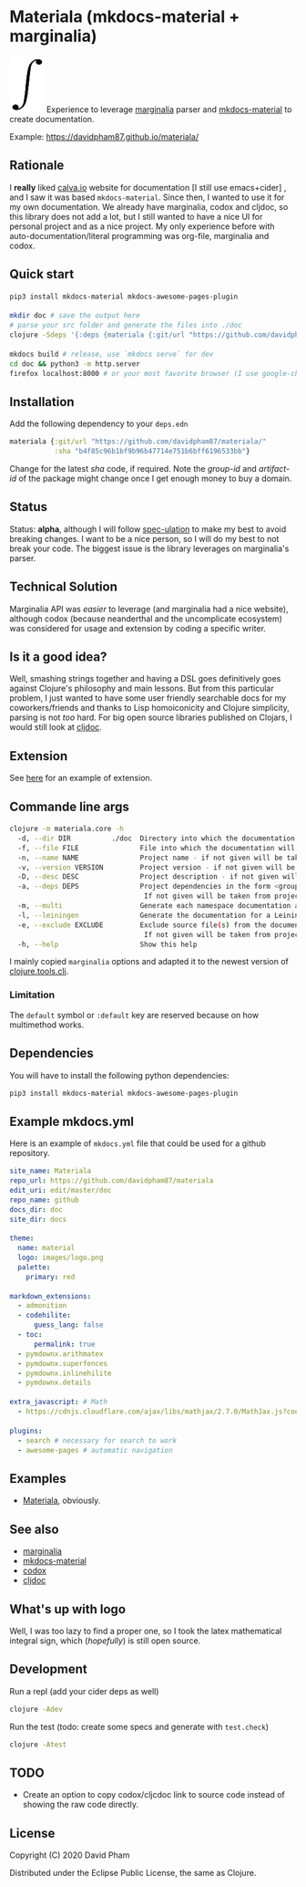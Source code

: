 # Materiala (mkdocs-material + marginalia)

![logo](images/logo-black.png) Experience to leverage
[marginalia](https://github.com/gdeer81/marginalia) parser and
[mkdocs-material](https://squidfunk.github.io/mkdocs-material/) to create
documentation.

Example: https://davidpham87.github.io/materiala/

## Rationale

I **really** liked [calva.io](https://calva.io) website for documentation [I
still use emacs+cider] , and I saw it was based `mkdocs-material`. Since then,
I wanted to use it for my own documentation. We already have marginalia, codox
and cljdoc, so this library does not add a lot, but I still wanted to have a
nice UI for personal project and as a nice project. My only experience before
with auto-documentation/literal programming was org-file, marginalia and codox.


## Quick start

``` bash
pip3 install mkdocs-material mkdocs-awesome-pages-plugin

mkdir doc # save the output here
# parse your src folder and generate the files into ./doc
clojure -Sdeps '{:deps {materiala {:git/url "https://github.com/davidpham87/materiala/" :sha "b4f85c96b1bf9b96b47714e751b6bff6196533bb"}}}' -m materiala.core src

mkdocs build # release, use `mkdocs serve` for dev
cd doc && python3 -m http.server
firefox localhost:8000 # or your most favorite browser (I use google-chrome)
```

## Installation

Add the following dependency to your `deps.edn`

``` clojure
materiala {:git/url "https://github.com/davidpham87/materiala/"
           :sha "b4f85c96b1bf9b96b47714e751b6bff6196533bb"}
```

Change for the latest *sha* code, if required. Note the *group-id* and
*artifact-id* of the package might change once I get enough money to buy a
domain.

## Status

Status: **alpha**, although I will follow
[spec-ulation](https://www.youtube.com/watch?v=oyLBGkS5ICk) to make my best to
avoid breaking changes. I want to be a nice person, so I will do my best to not break
your code. The biggest issue is the library leverages on marginalia's parser.

## Technical Solution

Marginalia API was *easier* to leverage (and marginalia had a nice website),
although codox (because neanderthal and the uncomplicate ecosystem) was
considered for usage and extension by coding a specific writer.

## Is it a good idea?

Well, smashing strings together and having a DSL goes definitively goes against
Clojure's philosophy and main lessons. But from this particular problem, I just
wanted to have some user friendly searchable docs for my coworkers/friends and
thanks to Lisp homoiconicity and Clojure simplicity, parsing is not *too*
hard. For big open source libraries published on Clojars, I would still look at
[cljdoc](https://cljdoc.org/).

## Extension

See [here](extension) for an example of extension.

## Commande line args

``` bash
clojure -m materiala.core -h
  -d, --dir DIR          ./doc  Directory into which the documentation will be written
  -f, --file FILE               File into which the documentation will be written
  -n, --name NAME               Project name - if not given will be taken from project.clj
  -v, --version VERSION         Project version - if not given will be taken from project.clj
  -D, --desc DESC               Project description - if not given will be taken from project.clj
  -a, --deps DEPS               Project dependencies in the form <group1>:<artifact1>:<version1>;<group2>...
                                 If not given will be taken from project.clj
  -m, --multi                   Generate each namespace documentation as a separate file
  -l, --leiningen               Generate the documentation for a Leiningen project file.
  -e, --exclude EXCLUDE         Exclude source file(s) from the document generation process <file1>;<file2>...
                                 If not given will be taken from project.clj
  -h, --help                    Show this help
```

I mainly copied `marginalia` options and adapted it to the newest version of
[clojure.tools.cli](https://github.com/clojure/tools.cli).

### Limitation

The `default` symbol or `:default` key are reserved because on how multimethod
works.

## Dependencies

You will have to install the following python dependencies:

``` bash
pip3 install mkdocs-material mkdocs-awesome-pages-plugin
```

## Example mkdocs.yml

Here is an example of `mkdocs.yml` file that could be used for a github
repository.


``` yaml
site_name: Materiala
repo_url: https://github.com/davidpham87/materiala
edit_uri: edit/master/doc
repo_name: github
docs_dir: doc
site_dir: docs

theme:
  name: material
  logo: images/logo.png
  palette:
    primary: red

markdown_extensions:
  - admonition
  - codehilite:
      guess_lang: false
  - toc:
      permalink: true
  - pymdownx.arithmatex
  - pymdownx.superfences
  - pymdownx.inlinehilite
  - pymdownx.details

extra_javascript: # Math
  - https://cdnjs.cloudflare.com/ajax/libs/mathjax/2.7.0/MathJax.js?config=TeX-MML-AM_CHTML

plugins:
  - search # necessary for search to work
  - awesome-pages # automatic navigation
```

## Examples
- [Materiala](https://davidpham87.github.io/materiala/), obviously.

## See also

- [marginalia](https://github.com/gdeer81/marginalia)
- [mkdocs-material](https://squidfunk.github.io/mkdocs-material/)
- [codox](https://github.com/weavejester/codox)
- [cljdoc](https://cljdoc.org/)


## What's up with logo

Well, I was too lazy to find a proper one, so I took the latex mathematical
integral sign, which (*hopefully*) is still open source.

## Development

Run a repl (add your cider deps as well)

``` bash
clojure -Adev
```

Run the test (todo: create some specs and generate with `test.check`)

``` bash
clojure -Atest
```

## TODO

- Create an option to copy codox/cljcdoc link to source code instead of showing
  the raw code directly.

## License

Copyright (C) 2020 David Pham

Distributed under the Eclipse Public License, the same as Clojure.
